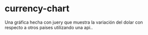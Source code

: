 # currency-chart
Una gráfica hecha con juery que muestra la variación del dolar con respecto a otros paises utilizando una api..

